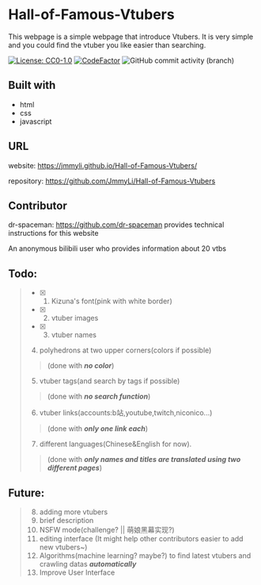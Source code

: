 # Hall-of-Famous-Vtubers

This webpage is a simple webpage that introduce Vtubers. It is very simple and you could find the vtuber you like easier than searching.

[![License: CC0-1.0](https://img.shields.io/badge/License-CC0--1.0-blue.svg)](https://github.com/JmmyLi/Hall-of-Famous-Vtubers/blob/master/LICENSE.bib)
[![CodeFactor](https://www.codefactor.io/repository/github/jmmyli/hall-of-famous-vtubers/badge)](https://www.codefactor.io/repository/github/jmmyli/hall-of-famous-vtubers)
![GitHub commit activity (branch)](https://img.shields.io/github/commit-activity/y/JmmyLi/Hall-of-Famous-Vtubers)

## Built with
* html
* css
* javascript

## URL
website: https://jmmyli.github.io/Hall-of-Famous-Vtubers/

repository: https://github.com/JmmyLi/Hall-of-Famous-Vtubers

## Contributor
dr-spaceman: https://github.com/dr-spaceman provides technical instructions for this website

An anonymous bilibili user who provides information about 20 vtbs

## Todo:
> - [x] 1. Kizuna's font(pink with white border)
> - [x] 2. vtuber images
> - [x] 3. vtuber names
> 4. polyhedrons at two upper corners(colors if possible)
> > (done with ___no color___)
> 5. vtuber tags(and search by tags if possible)
> > (done with ___no search function___)
> 6. vtuber links(accounts:b站,youtube,twitch,niconico...)
> > (done with ___only one link each___)
> 7. different languages(Chinese&English for now).
> > (done with ___only names and titles are translated using two different pages___)

## Future:
> 8. adding more vtubers
> 9. brief description
> 10. NSFW mode(challenge? || 萌娘黑幕实现?)
> 11. editing interface (It might help other contributors easier to add new vtubers~)
> 12. Algorithms(machine learning? maybe?) to find latest vtubers and crawling datas ___automatically___
> 13. Improve User Interface
